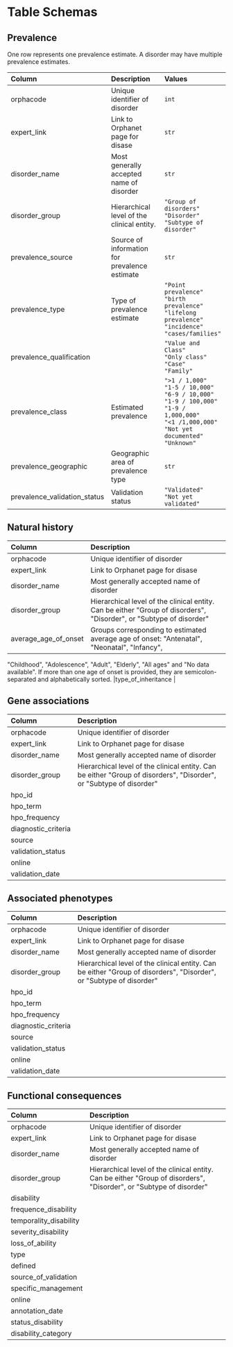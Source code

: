 # Table Schemas

## Prevalence

One row represents one prevalence estimate. A disorder may have multiple prevalence estimates.

|Column                         |Description                        |Values               |
|:------------------------------|:----------------------------------|:------------------|
|orphacode                      |Unique identifier of disorder      |`int`|
|expert_link                    |Link to Orphanet page for disase   |`str`|
|disorder_name                  |Most generally accepted name of disorder   |`str`|
|disorder_group                 |Hierarchical level of the clinical entity.   |`"Group of disorders"`</br>`"Disorder"`</br> `"Subtype of disorder"` |
|prevalence_source              |Source of information for prevalence estimate|`str`|
|prevalence_type                |Type of prevalence estimate|`"Point prevalence"`</br>`"birth prevalence"`</br>`"lifelong prevalence"`</br>`"incidence"`</br>`"cases/families"`|
|prevalence_qualification       ||`"Value and Class"` </br>`"Only class"` </br>`"Case"` </br>`"Family"`|
|prevalence_class               |Estimated prevalence |`">1 / 1,000"`</br>`"1-5 / 10,000"`</br>`"6-9 / 10,000"`</br>`"1-9 / 100,000"`</br>`"1-9 / 1,000,000"`</br>`"<1 /1,000,000"`</br>`"Not yet documented"`</br>`"Unknown"`|
|prevalence_geographic          |Geographic area of prevalence type |`str`|
|prevalence_validation_status   |Validation status  |`"Validated"`</br>`"Not yet validated"`|



## Natural history



|Column                         |Description                        |
|:------------------------------|:----------------------------------|
|orphacode                      |Unique identifier of disorder      |
|expert_link                    |Link to Orphanet page for disase   |
|disorder_name                  |Most generally accepted name of disorder   |
|disorder_group                 |Hierarchical level of the clinical entity. Can be either "Group of disorders", "Disorder", or "Subtype of disorder"    |
|average_age_of_onset           |Groups corresponding to estimated average age of onset: "Antenatal", "Neonatal", "Infancy", 
"Childhood",
"Adolescence", "Adult", "Elderly", "All ages" and "No data available". If more than one age of onset is provided, they are semicolon-separated and alphabetically sorted.
|type_of_inheritance            |

## Gene associations


|Column                         |Description                        |
|:------------------------------|:----------------------------------|
|orphacode                      |Unique identifier of disorder      |
|expert_link                    |Link to Orphanet page for disase   |
|disorder_name                  |Most generally accepted name of disorder   |
|disorder_group                 |Hierarchical level of the clinical entity. Can be either "Group of disorders", "Disorder", or "Subtype of disorder"    |
|hpo_id                         |
|hpo_term                       |
|hpo_frequency                  |
|diagnostic_criteria            |
|source                         |
|validation_status              |
|online                         |
|validation_date                |


## Associated phenotypes

|Column                         |Description                        |
|:------------------------------|:----------------------------------|
|orphacode                      |Unique identifier of disorder      |
|expert_link                    |Link to Orphanet page for disase   |
|disorder_name                  |Most generally accepted name of disorder   |
|disorder_group                 |Hierarchical level of the clinical entity. Can be either "Group of disorders", "Disorder", or "Subtype of disorder"    |
|hpo_id                         |
|hpo_term                       |
|hpo_frequency                  |
|diagnostic_criteria            |
|source                         |
|validation_status              |
|online                         |
|validation_date                |


## Functional consequences 

|Column                         |Description                        |
|:------------------------------|:----------------------------------|
|orphacode                      |Unique identifier of disorder      |
|expert_link                    |Link to Orphanet page for disase   |
|disorder_name                  |Most generally accepted name of disorder   |
|disorder_group                 |Hierarchical level of the clinical entity. Can be either "Group of disorders", "Disorder", or "Subtype of disorder"    |
|disability                     |
|frequence_disability           |
|temporality_disability         |
|severity_disability            |
|loss_of_ability                |
|type                           |
|defined                        |
|source_of_validation           |
|specific_management            |
|online                         |
|annotation_date                |
|status_disability              |
|disability_category            |